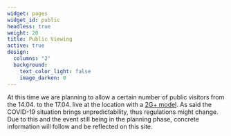 ```yaml
---
widget: pages
widget_id: public
headless: true
weight: 20
title: Public Viewing
active: true
design:
  columns: "2"
  background:
    text_color_light: false
    image_darken: 0
---
```

At this time we are planning to allow a certain number of public visitors from the 14.04. to the 17.04. live at the location with a [2G+ model](https://www.hamburg.com/residents/settle/health/15811494/covid-access-plans).
As said the COVID-19 situation brings unpredictability, thus regulations might change.
Due to this and the event still being in the planning phase, concrete information will follow and be reflected on this site.
